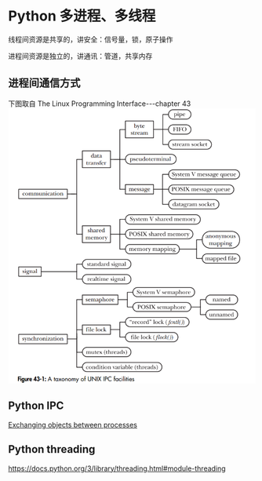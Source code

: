 # Python 多进程、多线程
线程间资源是共享的，讲安全：信号量，锁，原子操作

进程间资源是独立的，讲通讯：管道，共享内存

## 进程间通信方式
下图取自 The Linux Programming Interface---chapter 43
![Inter-Process Communication, IPC](./__images/IPC.PNG)

## Python IPC

[Exchanging objects between processes](https://docs.python.org/3/library/multiprocessing.html#exchanging-objects-between-processes)

## Python threading
https://docs.python.org/3/library/threading.html#module-threading